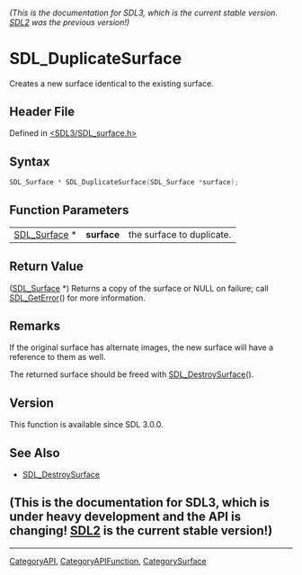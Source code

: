 ###### (This is the documentation for SDL3, which is the current stable version. [SDL2](https://wiki.libsdl.org/SDL2/) was the previous version!)
# SDL_DuplicateSurface

Creates a new surface identical to the existing surface.

## Header File

Defined in [<SDL3/SDL_surface.h>](https://github.com/libsdl-org/SDL/blob/main/include/SDL3/SDL_surface.h)

## Syntax

```c
SDL_Surface * SDL_DuplicateSurface(SDL_Surface *surface);
```

## Function Parameters

|                              |             |                           |
| ---------------------------- | ----------- | ------------------------- |
| [SDL_Surface](SDL_Surface) * | **surface** | the surface to duplicate. |

## Return Value

([SDL_Surface](SDL_Surface) *) Returns a copy of the surface or NULL on
failure; call [SDL_GetError](SDL_GetError)() for more information.

## Remarks

If the original surface has alternate images, the new surface will have a
reference to them as well.

The returned surface should be freed with
[SDL_DestroySurface](SDL_DestroySurface)().

## Version

This function is available since SDL 3.0.0.

## See Also

- [SDL_DestroySurface](SDL_DestroySurface)


## (This is the documentation for SDL3, which is under heavy development and the API is changing! [SDL2](https://wiki.libsdl.org/SDL2/) is the current stable version!)



----
[CategoryAPI](CategoryAPI), [CategoryAPIFunction](CategoryAPIFunction), [CategorySurface](CategorySurface)


